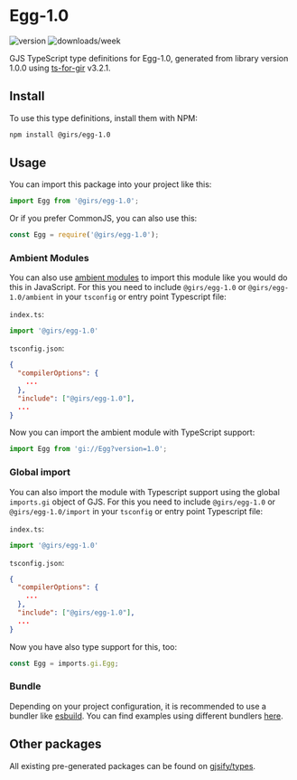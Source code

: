 
# Egg-1.0

![version](https://img.shields.io/npm/v/@girs/egg-1.0)
![downloads/week](https://img.shields.io/npm/dw/@girs/egg-1.0)


GJS TypeScript type definitions for Egg-1.0, generated from library version 1.0.0 using [ts-for-gir](https://github.com/gjsify/ts-for-gir) v3.2.1.


## Install

To use this type definitions, install them with NPM:
```bash
npm install @girs/egg-1.0
```

## Usage

You can import this package into your project like this:
```ts
import Egg from '@girs/egg-1.0';
```

Or if you prefer CommonJS, you can also use this:
```ts
const Egg = require('@girs/egg-1.0');
```

### Ambient Modules

You can also use [ambient modules](https://github.com/gjsify/ts-for-gir/tree/main/packages/cli#ambient-modules) to import this module like you would do this in JavaScript.
For this you need to include `@girs/egg-1.0` or `@girs/egg-1.0/ambient` in your `tsconfig` or entry point Typescript file:

`index.ts`:
```ts
import '@girs/egg-1.0'
```

`tsconfig.json`:
```json
{
  "compilerOptions": {
    ...
  },
  "include": ["@girs/egg-1.0"],
  ...
}
```

Now you can import the ambient module with TypeScript support: 

```ts
import Egg from 'gi://Egg?version=1.0';
```

### Global import

You can also import the module with Typescript support using the global `imports.gi` object of GJS.
For this you need to include `@girs/egg-1.0` or `@girs/egg-1.0/import` in your `tsconfig` or entry point Typescript file:

`index.ts`:
```ts
import '@girs/egg-1.0'
```

`tsconfig.json`:
```json
{
  "compilerOptions": {
    ...
  },
  "include": ["@girs/egg-1.0"],
  ...
}
```

Now you have also type support for this, too:

```ts
const Egg = imports.gi.Egg;
```

### Bundle

Depending on your project configuration, it is recommended to use a bundler like [esbuild](https://esbuild.github.io/). You can find examples using different bundlers [here](https://github.com/gjsify/ts-for-gir/tree/main/examples).

## Other packages

All existing pre-generated packages can be found on [gjsify/types](https://github.com/gjsify/types).

